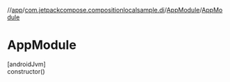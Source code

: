 //[app](../../../index.md)/[com.jetpackcompose.compositionlocalsample.di](../index.md)/[AppModule](index.md)/[AppModule](-app-module.md)

# AppModule

[androidJvm]\
constructor()
